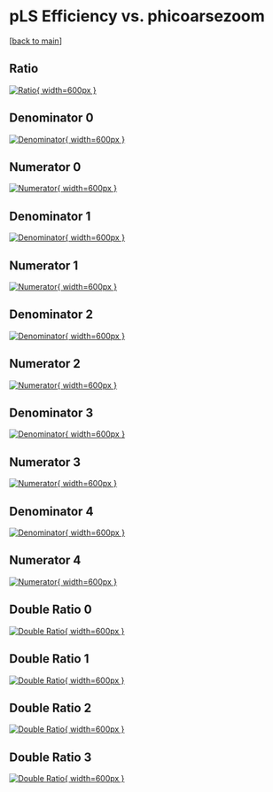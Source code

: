 # pLS Efficiency vs. phicoarsezoom

[[back to main](./)]



## Ratio

[![Ratio](../mtv/var/pLS_base_211_-1_eff_phicoarsezoom.png){ width=600px }](../mtv/var/pLS_base_211_-1_eff_phicoarsezoom.pdf)

## Denominator 0

[![Denominator](../mtv/den/pLS_base_211_-1_eff_phicoarsezoom_den0.png){ width=600px }](../mtv/den/pLS_base_211_-1_eff_phicoarsezoom_den0.pdf)

## Numerator 0

[![Numerator](../mtv/num/pLS_base_211_-1_eff_phicoarsezoom_num0.png){ width=600px }](../mtv/num/pLS_base_211_-1_eff_phicoarsezoom_num0.pdf)

## Denominator 1

[![Denominator](../mtv/den/pLS_base_211_-1_eff_phicoarsezoom_den1.png){ width=600px }](../mtv/den/pLS_base_211_-1_eff_phicoarsezoom_den1.pdf)

## Numerator 1

[![Numerator](../mtv/num/pLS_base_211_-1_eff_phicoarsezoom_num1.png){ width=600px }](../mtv/num/pLS_base_211_-1_eff_phicoarsezoom_num1.pdf)

## Denominator 2

[![Denominator](../mtv/den/pLS_base_211_-1_eff_phicoarsezoom_den2.png){ width=600px }](../mtv/den/pLS_base_211_-1_eff_phicoarsezoom_den2.pdf)

## Numerator 2

[![Numerator](../mtv/num/pLS_base_211_-1_eff_phicoarsezoom_num2.png){ width=600px }](../mtv/num/pLS_base_211_-1_eff_phicoarsezoom_num2.pdf)

## Denominator 3

[![Denominator](../mtv/den/pLS_base_211_-1_eff_phicoarsezoom_den3.png){ width=600px }](../mtv/den/pLS_base_211_-1_eff_phicoarsezoom_den3.pdf)

## Numerator 3

[![Numerator](../mtv/num/pLS_base_211_-1_eff_phicoarsezoom_num3.png){ width=600px }](../mtv/num/pLS_base_211_-1_eff_phicoarsezoom_num3.pdf)

## Denominator 4

[![Denominator](../mtv/den/pLS_base_211_-1_eff_phicoarsezoom_den4.png){ width=600px }](../mtv/den/pLS_base_211_-1_eff_phicoarsezoom_den4.pdf)

## Numerator 4

[![Numerator](../mtv/num/pLS_base_211_-1_eff_phicoarsezoom_num4.png){ width=600px }](../mtv/num/pLS_base_211_-1_eff_phicoarsezoom_num4.pdf)

## Double Ratio 0

[![Double Ratio](../mtv/ratio/pLS_base_211_-1_eff_phicoarsezoom_ratio0.png){ width=600px }](../mtv/ratio/pLS_base_211_-1_eff_phicoarsezoom_ratio0.pdf)

## Double Ratio 1

[![Double Ratio](../mtv/ratio/pLS_base_211_-1_eff_phicoarsezoom_ratio1.png){ width=600px }](../mtv/ratio/pLS_base_211_-1_eff_phicoarsezoom_ratio1.pdf)

## Double Ratio 2

[![Double Ratio](../mtv/ratio/pLS_base_211_-1_eff_phicoarsezoom_ratio2.png){ width=600px }](../mtv/ratio/pLS_base_211_-1_eff_phicoarsezoom_ratio2.pdf)

## Double Ratio 3

[![Double Ratio](../mtv/ratio/pLS_base_211_-1_eff_phicoarsezoom_ratio3.png){ width=600px }](../mtv/ratio/pLS_base_211_-1_eff_phicoarsezoom_ratio3.pdf)

